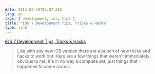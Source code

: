 ```yaml
---
date: 2013-09-19T07:07:28Z
lang: en
tags: [ development, ios, tips ]
title: "iOS 7 Development Tips, Tricks & Hacks"
type: link
---
```


[iOS 7 Development Tips, Tricks &
Hacks](http://stuartkhall.com/posts/ios-7-development-tips-tricks-hacks)

> Like with any new iOS version there are a bunch of new tricks and
> hacks to work out. Here are a few things that weren't immediately
> obvious to me, it's in no way a complete set, just things that I
> happened to come across.

